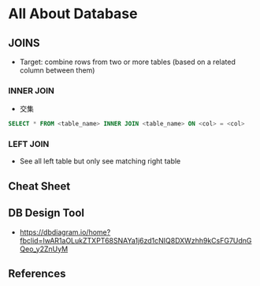# All About Database

## JOINS

- Target: combine rows from two or more tables (based on a related column between them)

### INNER JOIN

- 交集

```sql
SELECT * FROM <table_name> INNER JOIN <table_name> ON <col> = <col>
```

### LEFT JOIN

- See all left table but only see matching right table

## Cheat Sheet

## DB Design Tool

- https://dbdiagram.io/home?fbclid=IwAR1aOLukZTXPT68SNAYa1j6zd1cNIQ8DXWzhh9kCsFG7UdnGQeo_y2ZnUyM

## References
